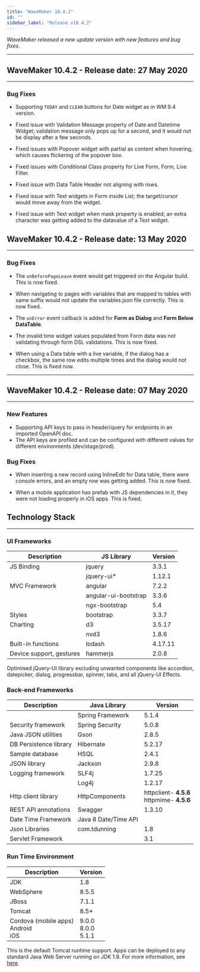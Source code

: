 ```yaml
---
title: "WaveMaker 10.4.2"
id: ""
sidebar_label: "Release v10.4.2"
---
```

*WaveMaker released a new update version with new features and bug fixes.*

---

## WaveMaker 10.4.2 - Release date: 27 May 2020

---

### Bug Fixes

- Supporting `TODAY` and `CLEAR` buttons for Date widget as in WM 9.4 version.

- Fixed issue with Validation Message property of Date and Datetime Widget; validation message only pops up for a second, and it would not be display after a few seconds.

- Fixed issues with Popover widget with partial as content when hovering, which causes flickering of the popover box.

- Fixed issues with Conditional Class property for Live Form, Form, Live Filter.

- Fixed issue with Data Table Header not aligning with rows.

- Fixed issue with Text widgets in Form inside List; the target/cursor would move away from the widget.

- Fixed issue with Text widget when mask property is enabled; an extra character was getting added to the datavalue of a Text widget.

## WaveMaker 10.4.2 - Release date: 13 May 2020

---

### Bug Fixes



- The `onBeforePageLeave` event would get triggered on the Angular build. This is now fixed.

- When navigating to pages with variables that are mapped to tables with same suffix would not update the variables.json file correctly. This is now fixed.

- The `onError` event callback is added for **Form as Dialog** and **Form Below DataTable**.

- The invalid time widget values populated from Form data was not validating through form DSL validations. This is now fixed.

- When using a Data table with a live variable, if the dialog has a checkbox, the same row edits multiple times and the dialog would not close. This is fixed now.

---

## WaveMaker 10.4.2 - Release date: 07 May 2020

---

### New Features

- Supporting API keys to pass in header/query for endpoints in an imported OpenAPI doc.
- The API keys are profiled and can be configured with different values for different environments (dev/stage/prod).

### Bug Fixes 

- When inserting a new record using InlineEdit for Data table, there were console errors, and an empty row was getting added. This is now fixed.

- When a mobile application has prefab with JS dependencies in it, they were not loading properly in iOS apps. This is fixed.

## Technology Stack

---

### UI Frameworks

| Description | JS Library | Version |
| --- | --- | --- |
| JS Binding | jquery | 3.3.1 |
|  | jquery-ui* | 1.12.1 |
| MVC Framework | angular | 7.2.2 |
|  | angular-ui-bootstrap | 3.3.6 |
|  | ngx-bootstrap |5.4|
| Styles | bootstrap | 3.3.7 |
| Charting | d3 | 3.5.17 |
|  | nvd3 | 1.8.6 |
| Built-in functions | lodash | 4.17.11 |
| Device support, gestures | hammerjs | 2.0.8 |

Optimised jQuery-UI library excluding unwanted components like accordion, datepicker, dialog, progressbar, spinner, tabs, and all jQuery-UI Effects.

### Back-end Frameworks

| Description | Java Library | Version |
| --- | --- | --- |
|  | Spring Framework |5.1.4 |
| Security framework | Spring Security | 5.0.8 |
| Java JSON utilities | Gson |2.8.5 |
| DB Persistence library | Hibernate |5.2.17 |
| Sample database | HSQL |2.4.1 |
| JSON library | Jackson |2.9.8 |
| Logging framework | SLF4j |1.7.25 |
|  | Log4j | 1.2.17 |
| Http client library | HttpComponents |httpclient- **4.5.6** <br> httpmime- **4.5.6** |
| REST API annotations | Swagger | 1.3.10 |
| Date Time Framework | Java 8 Date/Time API |  |
| Json Libraries | com.tdunning |  1.8 |
| Servlet Framework |  | 3.1 |

### Run Time Environment

| Description | Version |
| --- | --- |
| JDK | 1.8 |
| WebSphere | 8.5.5 |
| JBoss | 7.1.1 |
| Tomcat | 8.5* |
| Cordova (mobile apps) <br> Android <br> iOS | 9.0.0 <br> 8.0.0   <br> 5.1.1|


This is the default Tomcat runtime support. Apps can be deployed to any standard Java Web Server running on JDK 1.8. For more information, see [here](/learn/app-development/deployment/deployment-web-server).
